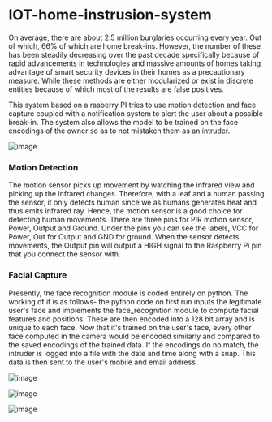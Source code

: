 # IOT-home-instrusion-system

On average, there are about 2.5 million burglaries occurring every year. Out of which, 66% of which are home break-ins. However, the number of these has been steadily decreasing over the past decade specifically because of rapid advancements in technologies and massive amounts of homes taking advantage of smart security devices in their homes as a precautionary measure. 
While these methods are either modularized or exist in discrete entities because of which most of the results are false positives.

This system based on a rasberry PI tries to use motion detection and face capture coupled with a notification system to alert the user about a possible break-in. The system also allows the model to be trained on the face encodings of the owner so as to not mistaken them as an intruder.

![image](https://user-images.githubusercontent.com/52504037/211480647-88896e30-1946-49cd-966f-e972e1639fd9.png)

### Motion Detection
The motion sensor picks up movement by watching the infrared view and picking up the infrared changes. Therefore, with a leaf and a human passing the sensor, it only detects human since we as humans generates heat and thus emits infrared ray. Hence, the motion sensor is a good choice for detecting human movements.
There are three pins for PIR motion sensor, Power, Output and Ground. Under the pins you can see the labels, VCC for Power, Out for Output and GND for ground. When the sensor detects movements, the Output pin will output a HIGH signal to the Raspberry Pi pin that you connect the sensor with.

### Facial Capture
Presently, the face recognition module is coded entirely on python. The working of it is as follows- the python code on first run inputs the legitimate user's face and implements the face_recognition module to compute facial features and positions. These are then encoded into a 128 bit array and is unique to each face. Now that it's trained on the user's face, every other face computed in the camera would be encoded similarly and compared to the saved encodings of the trained data. If the encodings do no match, the intruder is logged into a file with the date and time along with a snap. This data is then sent to the user's mobile and email address.

![image](https://user-images.githubusercontent.com/52504037/211480861-e7263ce9-72a3-4489-9701-a72bcb87cdb9.png)

![image](https://user-images.githubusercontent.com/52504037/211480954-a0e9491d-9dc4-4b54-81b5-cdd5a31fc3de.png)

![image](https://user-images.githubusercontent.com/52504037/211481001-9b755a06-9afa-45d0-945f-361a3db49b81.png)

